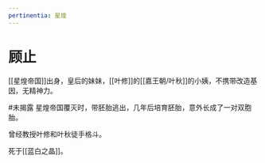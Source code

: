 ```yaml
---
pertinentia: 星煌
---
```


# 顾止

[[星煌帝国]]出身，皇后的妹妹，[[叶修]]的[[嘉王朝/叶秋]]的小姨，不携带改造基因，无精神力。

#未揭露 星煌帝国覆灭时，带胚胎逃出，几年后培育胚胎，意外长成了一对双胞胎。

曾经教授叶修和叶秋徒手格斗。

死于[[蓝白之晶]]。
